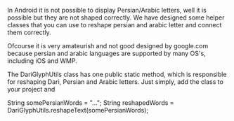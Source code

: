 In Android it is not possible to display Persian/Arabic letters, well it is possible but they are not shaped correctly.
We have designed some helper classes that you can use to reshape persian and arabic letter and connect them correctly.

Ofcourse it is very amateurish and not good designed by google.com because persian and arabic languages are supported by many OS's, including iOS and WMP.

The DariGlyphUtils class has one public static method, which is responsible for reshaping Dari, Persian and Arabic letters.
Just simply, add the class to your project and

String somePersianWords = "...";
String reshapedWords = DariGlyphUtils.reshapeText(somePersianWords);
